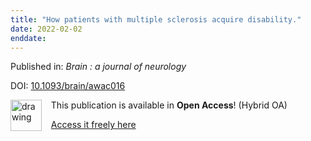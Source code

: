 ```yaml
---
title: "How patients with multiple sclerosis acquire disability."
date: 2022-02-02
enddate:
---
```


Published in: *Brain : a journal of neurology*

DOI: [10.1093/brain/awac016](https://doi.org/10.1093/brain/awac016)

<img src="https://upload.wikimedia.org/wikipedia/commons/thumb/7/77/Open_Access_logo_PLoS_transparent.svg/800px-Open_Access_logo_PLoS_transparent.svg.png" alt="drawing" width="50" align="left"/> &nbsp;&nbsp;&nbsp;This publication is available in **Open Access**! (Hybrid OA)

&nbsp;&nbsp;&nbsp;[Access it freely here](https://academic.oup.com/brain/advance-article-pdf/doi/10.1093/brain/awac016/42358857/awac016.pdf
)

